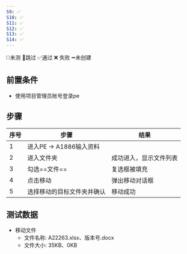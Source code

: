 ```yaml
---
S9: ✅
S10: ✅
S11: ✅
S12: ✅
S13: ✅
S14: ✅
---
```

◻️未测    🚫跳过     ✅通过    ❌ 失败    ➖未创建

## 前置条件

- 使用项目管理员账号登录pe

## 步骤

| 序号  | 步骤                | 结果          |
| --- | ----------------- | ----------- |
| 1   | 进入PE -> A1886输入资料 |             |
| 2   | 进入文件夹             | 成功进入，显示文件列表 |
| 3   | 勾选==文件==          | 复选框被填充      |
| 4   | 点击移动              | 弹出移动对话框     |
| 5   | 选择移动的目标文件夹并确认     | 移动成功        |

## 测试数据

- 移动文件
	- 文件名称: A22263.xlsx、版本号.docx
	- 文件大小: 35KB、0KB
